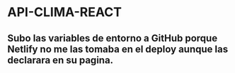 # API-CLIMA-REACT

## Subo las variables de entorno a GitHub porque Netlify no me las tomaba en el deploy aunque las declarara en su pagina. 